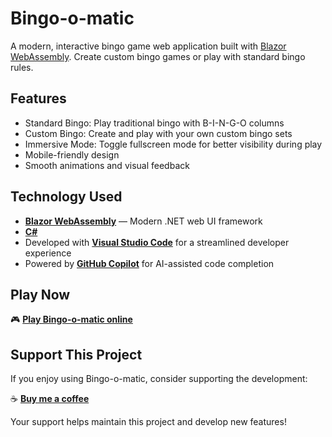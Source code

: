 # Bingo-o-matic

A modern, interactive bingo game web application built with [Blazor WebAssembly](https://dotnet.microsoft.com/apps/aspnet/web-apps/blazor). Create custom bingo games or play with standard bingo rules.

## Features

- Standard Bingo: Play traditional bingo with B-I-N-G-O columns
- Custom Bingo: Create and play with your own custom bingo sets
- Immersive Mode: Toggle fullscreen mode for better visibility during play
- Mobile-friendly design
- Smooth animations and visual feedback

## Technology Used

- **[Blazor WebAssembly](https://dotnet.microsoft.com/apps/aspnet/web-apps/blazor)** — Modern .NET web UI framework
- **[C#](https://learn.microsoft.com/dotnet/csharp/)**
- Developed with **[Visual Studio Code](https://code.visualstudio.com/)** for a streamlined developer experience
- Powered by **[GitHub Copilot](https://github.com/features/copilot)** for AI-assisted code completion

## Play Now

🎮 **[Play Bingo-o-matic online](https://www.bingo-o-matic.com)**

## Support This Project

If you enjoy using Bingo-o-matic, consider supporting the development:

☕ **[Buy me a coffee](https://buymeacoffee.com/jamesmontemagno)**

Your support helps maintain this project and develop new features!